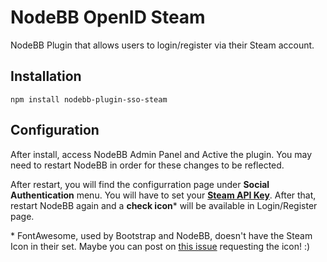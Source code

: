 # NodeBB OpenID Steam

NodeBB Plugin that allows users to login/register via their Steam account.

## Installation

    npm install nodebb-plugin-sso-steam

## Configuration

After install, access NodeBB Admin Panel and Active the plugin. You may need to restart NodeBB in order for these changes to be reflected.

After restart, you will find the configurration page under **Social Authentication** menu. You will have to set your [**Steam API Key**](http://steamcommunity.com/dev/apikey). After that, restart NodeBB again and a **check icon*** will be available in Login/Register page.

\* FontAwesome, used by Bootstrap and NodeBB, doesn't have the Steam Icon in their set. Maybe you can post on [this issue](https://github.com/FortAwesome/Font-Awesome/issues/1035) requesting the icon! :)